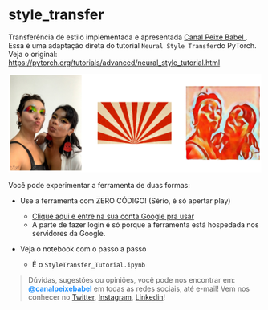 # style_transfer

Transferência de estilo implementada e apresentada <a href=""> Canal Peixe Babel <a>. <br>
Essa é uma adaptação direta do tutorial `Neural Style Transfer`do PyTorch. Veja o original: https://pytorch.org/tutorials/advanced/neural_style_tutorial.html 

![](https://github.com/peixebabel/style_transfer/blob/master/exemplo.png)

Você pode experimentar a ferramenta de duas formas: 

* Use a ferramenta com ZERO CÓDIGO! (Sério, é só apertar play)
  * [Clique aqui e entre na sua conta Google pra usar](https://colab.research.google.com/drive/1pcmExh5AZUo6LXblsDg2qfLyhlhGjI7U?usp=sharing)
  * A parte de fazer login é só porque a ferramenta está hospedada nos servidores da Google.
  
* Veja o notebook com o passo a passo
  * É o `StyleTransfer_Tutorial.ipynb`

> Dúvidas, sugestões ou opiniões, você pode nos encontrar em: <font color='dodgerblue'>**@canalpeixebabel**</font> em todas as redes sociais, até e-mail! Vem nos conhecer no <a href="https://twitter.com/canalpeixebabel">Twitter</a>, <a href="https://www.instagram.com/canalpeixebabel/">Instagram</a>, <a href="https://www.linkedin.com/company/canal-peixe-babel">Linkedin</a>!
